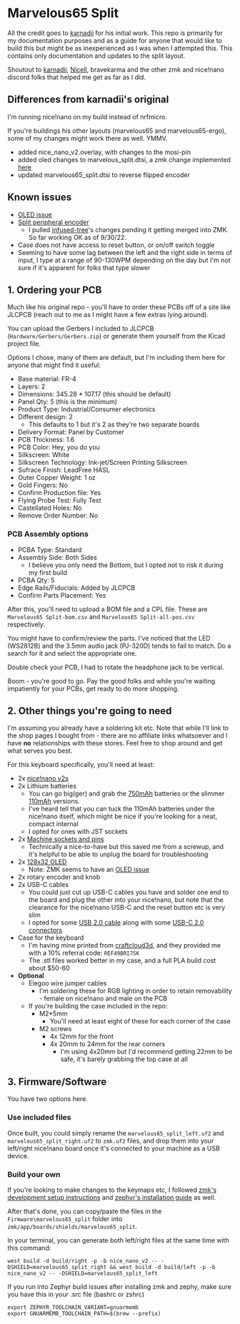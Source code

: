 # Marvelous65 Split

All the credit goes to [karnadii](https://github.com/karnadii/marvelous65) for his initial work. This repo is primarily for my documentation purposes and as a guide for anyone that would like to build this but might be as inexperienced as I was when I attempted this. This contains only documentation and updates to the split layout.

Shoutout to [karnadii](https://github.com/karnadii), [Nicell](https://github.com/nicell), bravekarma and the other zmk and nice!nano discord folks that helped me get as far as I did.

## Differences from karnadii's original

I'm running nice!nano on my build instead of nrfmicro. 

If you're buildings his other layouts (marvelous65 and marvelous65-ergo), some of my changes might work there as well. YMMV.

- added nice_nano_v2.overlay, with changes to the mosi-pin
- added oled changes to marvelous_split.dtsi, a zmk change implemented [here](https://zmk.dev/blog/2022/04/02/zephyr-3-0#display-selection)
- updated marvelous65_split.dtsi to reverse flipped encoder


## Known issues
- [OLED issue](https://github.com/zmkfirmware/zmk/issues/674)
- [Split peripheral encoder](https://github.com/zmkfirmware/zmk/pull/728)
  - I pulled [infused-tree](https://github.com/infused-kim/zmk/tree/my-changes/split-encoder)'s changes pending it getting merged into ZMK. So far working OK as of 9/30/22.
- Case does not have access to reset button, or on/off switch toggle
- Seeming to have some lag between the left and the right side in terms of input, I type at a range of 90-130WPM depending on the day but I'm not sure if it's apparent for folks that type slower


## 1. Ordering your PCB

Much like his original repo - you'll have to order these PCBs off of a site like JLCPCB (reach out to me as I might have a few extras lying around). 

You can upload the Gerbers I included to JLCPCB (`Hardware/Gerbers/Gerbers.zip`) or generate them yourself from the Kicad project file.

Options I chose, many of them are default, but I'm including them here for anyone that might find it useful:
- Base material: FR-4
- Layers: 2
- Dimensions: 345.28 * 107.17 (this should be default)
- Panel Qty: 5 (this is the minimum)
- Product Type: Industrial/Consumer electronics
- Different design: 2 
  - This defaults to 1 but it's 2 as they're two separate boards
- Delivery Format: Panel by Customer
- PCB Thickness: 1.6
- PCB Color: Hey, you do you
- Silkscreen: White
- Silkscreen Technology: Ink-jet/Screen Printing Silkscreen
- Sufrace Finish: LeadFree HASL
- Outer Copper Weight: 1 oz
- Gold Fingers: No
- Confirm Production file: Yes
- Flying Probe Test: Fully Test
- Castellated Holes: No
- Remove Order Number: No

### PCB Assembly options

- PCBA Type: Standard
- Assembly Side: Both Sides 
  - I believe you only need the Bottom, but I opted not to risk it during my first build
- PCBA Qty: 5
- Edge Rails/Fiducials: Added by JLCPCB
- Confirm Parts Placement: Yes

After this, you'll need to upload a BOM file and a CPL file. These are `Marvelous65 Split-bom.csv` and `Marvelous65 Split-all-pos.csv` respectively.

You might have to confirm/review the parts. I've noticed that the LED (WS2812B) and the 3.5mm audio jack (PJ-320D) tends to fail to match. Do a search for it and select the appropriate one.

Double check your PCB, I had to rotate the headphone jack to be vertical.

Boom - you're good to go. Pay the good folks and while you're waiting impatiently for your PCBs, get ready to do more shopping.

## 2. Other things you're going to need

I'm assuming you already have a soldering kit etc. Note that while I'll link to the shop pages I bought from - there are no affiliate links whatsoever and I have **no** relationships with these stores. Feel free to shop around and get what serves you best.

For this keyboard specifically, you'll need at least:
- 2x [nice!nano v2s](https://typeractive.xyz/products/nice-nano)
- 2x Lithium batteries
  - You can go big(ger) and grab the [750mAh](https://typeractive.xyz/products/lithium-battery-750mah) batteries or the slimmer [110mAh](https://typeractive.xyz/products/lithium-battery-110mah) versions. 
  - I've heard tell that you can tuck the 110mAh batteries under the nice!nano itself, which might be nice if you're looking for a neat, compact internal
  - I opted for ones with JST sockets
- 2x [Machine sockets and pins](https://typeractive.xyz/products/nice-nano)
  - Technically a nice-to-have but this saved me from a screwup, and it's helpful to be able to unplug the board for troubleshooting
- 2x [128x32 OLED](https://smile.amazon.com/dp/B08ZY4YBHL)
  - Note: ZMK seems to have an [OLED issue](https://github.com/zmkfirmware/zmk/issues/674)
- 2x rotary encoder and knob
- 2x USB-C cables
  - You could just cut up USB-C cables you have and solder one end to the board and plug the other into your nice!nano, but note that the clearance for the nice!nano USB-C and the reset button etc is very slim
  - I opted for some [USB 2.0 cable](https://cruzctrl.gg/collections/diy-cable-parts/products/cable) along with some [USB-C 2.0 connectors](https://cruzctrl.gg/collections/diy-cable-parts/products/usb-c-2-0-connector)
- Case for the keyboard
  - I'm having mine printed from [craftcloud3d](https://craftcloud3d.com/), and they provided me with a 10% referral code: `REF49BRI7SK`
  - The .stl files worked better in my case, and a full PLA build cost about $50-60
- **Optional**
  - Elegoo wire jumper cables
    - I'm soldering these for RGB lighting in order to retain removability - female on nice!nano and male on the PCB
  - If you're building the case included in the repo:
    - M2*5mm
      - You'll need at least eight of these for each corner of the case
    - M2 screws
      - 4x 12mm for the front
      - 4x 20mm to 24mm for the rear corners
        - I'm using 4x20mm but I'd recommend getting 22mm to be safe, it's barely grabbing the top case at all

## 3. Firmware/Software

You have two options here. 

### Use included files
Once built, you could simply rename the `marvelous65_split_left.uf2` and `marvelous65_split_right.uf2` to `zmk.uf2` files, and drop them into your left/right nice!nano board once it's connected to your machine as a USB device. 

### Build your own
If you're looking to make changes to the keymaps etc, I followed [zmk's development setup instructions](https://zmk.dev/docs/development/setup) and [zephyr's installation guide](https://docs.zephyrproject.org/latest/develop/getting_started/index.html) as well. 

After that's done, you can copy/paste the files in the `Firmware\marvelous65_split` folder into `zmk/app/boards/shields/marvelous65_split`. 

In your terminal, you can generate both left/right files at the same time with this command:

```
west build -d build/right -p -b nice_nano_v2 -- -DSHIELD=marvelous65_split_right && west build -d build/left -p -b nice_nano_v2 -- -DSHIELD=marvelous65_split_left
```

If you run into Zephyr build issues after installing zmk and zephy, make sure you have this in your .src file (bashrc or zshrc)
``````
export ZEPHYR_TOOLCHAIN_VARIANT=gnuarmemb
export GNUARMEMB_TOOLCHAIN_PATH=$(brew --prefix) 
``````


